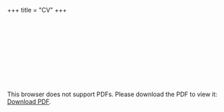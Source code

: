 +++
title = "CV"
+++

<object data="/pdf/wythoff_cv.pdf" type="application/pdf" width="700px" height="700px">
    <embed src="/pdf/wythoff_cv.pdf">
        <p>This browser does not support PDFs. Please download the PDF to view it: <a href="/pdf/wythoff_cv.pdf">Download PDF</a>.</p>
    </embed>
</object>

<!--

<em>Current as of October 2019.  Also available <a href="https://github.com/gwijthoff/CV/blob/master/wythoff_cv.pdf">as a PDF</a>.</em>

<h2>Positions</h2>
<b>Princeton University (2019-present)</b>

<p style="padding-left: 30px;">DH Strategist, Center for Digital Humanities</p>

<b>Pennsylvania State University (2017-2019)</b>

<p style="padding-left: 30px;">Visiting Fellow, Center for Humanities and Information</p>

<b>Columbia University (2013-2017)</b>

<p style="padding-left: 30px;">Postdoctoral Fellow, Society of Fellows in the Humanities</p>
<p style="padding-left: 30px;">Lecturer, Department of English and Comparative Literature</p>
<p style="padding-left: 30px;">Digital Methods and Public Humanities Fellow, Heyman Center for the Humanities</p>

<h2>Education</h2>
<b>Princeton University</b>, Princeton, NJ

<p style="padding-left: 30px;">Ph.D., English Literature, 2013<p>
<p style="padding-left: 30px;">Certificate in Media and Modernity, 2009</p>

<p><b>Rutgers University</b>, New Brunswick, NJ</p>

<p style="padding-left: 30px;">B.A., summa cum laude, English Literature, 2007</p>


<h2 id="publications" class="unnumbered">Publications</h2>
<h3 id="books">Books</h3>
<p><em>The Perversity of Things: Hugo Gernsback on Media, Tinkering, and Scientifiction</em> (University of Minnesota Press, 2016)</p>
<ul>
<li> Research Society for American Periodicals Book Prize, honorable mention</li>
<li> Selected Reviews: <a href="http://www.nybooks.com/daily/2017/01/31/hugo-gernsback-making-of-future-man/"><em>New York Review of Books</em></a>, <a href="http://leonardo.info/reviews/feb2017/gernsback-wythoff.php"><em>Leonardo</em></a>, <a href="http://wythoff.net/pdf/yaszek_review.pdf"><em>Science Fiction Studies</em></a>, <a href="http://wythoff.net/pdf/canavan_review.pdf"><em>American Literary History</em></a>, <a href="http://wythoff.net/pdf/vint_review.pdf"><em>Year’s Work in Critical/Cultural Theory</em></a></li>
</ul>
<p><em>Gadgetry: A User's History of Technology</em> (in preparation)</p>
<ul>
<li> selected for workshopping at Object Lessons/NEH Institute on book publishing and Center for American Literary Studies First Book Institute</li>
</ul>
<h3 id="research-articles">Research Articles</h3>
<p>2019 “Editor’s Introduction: Techniques and Technologies,” <em>Amodern,</em> Vol. 9 (forthcoming)</p>
<p>2018 <a href="http://www.digitalhumanities.org/dhq/vol/12/2/000391/000391.html">“Laptop Policy: Notes on Boredom,”</a> <em>Digital Humanities Quarterly,</em> Vol. 12, No. 2</p>
<p>2018 <a href="http://muse.jhu.edu/article/698844">“On Method in the Humanities,”</a> <em>Configurations,</em> Vol. 26, No. 3</p>
<p>2015<a href="http://www.teachingmedia.org/design-and-dh-in-the-media-studies-classroom/">“Design and DH in the Media Studies Classroom,”</a> Digital Humanities and Media Studies Crossovers issue, <em>Cinema Journal Teaching Dossier</em></p>
<p>2015 <a href="http://www.equinoxpub.com/journals/index.php/JCA/article/view/27061">“Artifactual Interpretation,”</a> <em>Journal of Contemporary Archaeology</em> forum on Media Archaeologies, Vol. 2, No. 1</p>
<p>2015 <a href="http://mediafieldsjournal.squarespace.com/the-form-of-content-delivery/">“The Form of Content Delivery,”</a> <em>Media Fields Journal</em></p>
<p>2014 <a href="http://wi.mobilities.ca/grant-wythoff-aerophone-telephot-hypnobioscope-hugo-gernsbacks-media-theory">“Areophone, Telephot, Hypnobioscope: Hugo Gernsback and the Science Fictionality of Media,”</a> <em>Wi: Journal of Mobile Media,</em></p>
<p>2014 <a href="http://programminghistorian.org/lessons/sustainable-authorship-in-plain-text-using-pandoc-and-markdown">“Sustainable Authorship in Plain Text Using Pandoc and Markdown,”</a> with Dennis Tenen, <em>The Programming Historian.</em> Spanish transl. by Víctor Gayol as <a href="https://programminghistorian.org/es/lecciones/escritura-sostenible-usando-pandoc-y-markdown">“Escritura sostenible en texto plano usando Pandoc y Markdown”</a></p>
<p>2013 <a href="http://www.mitpressjournals.org/doi/abs/10.1162/GREY_a_00106">“Pocket Wireless and the Shape of Media to Come, 1899-1922,”</a> <em>Grey Room</em> 51, 40-63</p>
<p>2013 <a href="https://ideals.illinois.edu/handle/2142/42533">“Learning with Polyphony: AmpDamp,”</a> with Acker et al., <em>iConference 2013 Proceedings,</em> pp. 1090-1094, doi:10.9776/13525</p>
<p>2012 <a href="https://digitalhumanities.princeton.edu/files/2013/01/PU-DH-proposal.pdf">“A Proposal for a Digital Humanities Initiative at Princeton,”</a> white paper co-author</p>
<p>2011 <a href="http://institutes.nines.org/docs/">“Guidelines for Promotion and Tenure Committees in Judging Digital Work,”</a> co-author, NINES/NEH Summer Institute on Evaluating Digital Scholarship</p>
<h3 id="reviews">Reviews</h3>
<p>2018 Review of <em>Track Changes: A Literary History of Word Processing</em>, <a href="https://rhm.pennpress.org/home/"><em>Revista Hispánica Moderna</em></a> (forthcoming)</p>
<p>2018 <a href="https://academic.oup.com/DocumentLibrary/ALH/Online%20Review%20Series%2015/15Grant%20Wythoff.pdf">Review of Patrick Jagoda, <em>Network Aesthetics,</em></a> <em>ALH Online Review,</em> Series XV</p>
<h3 id="public-writing">Public Writing</h3>
<p>2018 <a href="https://www.washingtonpost.com/outlook/silicon-valleys-attempts-to-self-police-are-anti-democratic-theyre-also-not-new/2018/08/17/cd44fb22-9b1d-11e8-843b-36e177f3081c_story.html">“Silicon Valley is Ready to Make Your Decisions For You,”</a> <em>The Washington Post,</em> Sun Aug 19, p. B3</p>
<p>2017 <a href="http://reallifemag.com/public-enemies/">“Public Enemies,”</a> <em>Real Life Magazine</em></p>
<p>2014 <a href="http://theappendix.net/issues/2014/7/the-invention-of-wireless-cryptography">“The Invention of Wireless Cryptography,”</a> <em>The Appendix</em> Vol. 2, No. 3</p>
<p>2011 <a href="http://mediacommons.futureofthebook.org/imr/2011/01/12/holding-future-your-hands-gadget-ces-2011">“Like Holding the Future In Your Hands: The Gadget at CES 2011,”</a> <em>In Media Res: A Media Commons Project</em></p>
<p>2010 <a href="http://mediacommons.futureofthebook.org/imr/2010/03/10/there-are-eight-million-stories-naked-city-has-been-one-them-procedurality-and-naked-city">“‘There are eight million stories in the naked city; this has been one of them’: Procedurality and <em>The Naked City,</em>”</a> <em>In Media Res: A Media Commons Project</em></p>

<h2 id="media-coverage" class="unnumbered">Media Coverage</h2>
<p><em>AMC Visionaries: James Cameron’s Story of Science Fiction</em> (US television miniseries, 2018)</p>
<p>Graham Johnson, <a href="https://www.are.na/blog/state%20of%20the%20internet/2018/02/27/state-grant-wythoff.html">“State of the Internet: Grant Wythoff,”</a> <em>Are.na</em> February 2018</p>
<p><em>Mars Hill Audio</em> radio interview, February 2018</p>
<p><em>The Other Side of Mars</em>, dir. Minna Långström (feature-length documentary, Finland, 2018)</p>
<p><em>Inventing the Future</em>, dir. Eric Schockmel (documentary, 85min, Luxembourg, 2018)</p>
<p>Aurelio Cianciotta, “Edited by Grant Wythoff – The Perversity Of Things: Hugo Gernsback On Media, Tinkering, And Scientifiction,” <a href="http://neural.it/2017/05/edited-by-grant-wythoff-the-perversity-of-things-hugo-gernsback-on-media-tinkering-and-scientifiction/"><em>Neural</em></a> (May 2017)</p>
<p>Kristen Gallerneaux, “Off the Shelf: Recommended Films, Fine Reads and Dot-coms,” <a href="http://wythoff.net/pdf/fordmuseum_review.pdf"><em>The Henry Ford Magazine</em></a> (March-May 2017)</p>
<p>John DeNardo, “Learn More about the Creators of Science Fiction,” <a href="https://www.kirkusreviews.com/features/learn-more-about-creators-science-fiction/"><em>Kirkus Reviews</em></a> (February 2017)</p>
<p>Gregory L. Reece, “Hugo Gernsback and Perversity and Optimism at the Dawn of Science Fiction,” <a href="http://www.popmatters.com/review/hugh-gernsback-the-perversity-of-things-by-grant-wythoff/"><em>PopMatters</em></a> (December 2016)</p>
<p>Angelo Paura, “Hugo Gernsback, l’uomo che ci ha fatto innamorare del futuro,” <a href="https://motherboard.vice.com/it/article/profilo-hugo-gernsback-amazing-stories"><em>Motherboard Italy</em></a> (November 2016)</p>

<h2 id="awards" class="unnumbered">Awards</h2>
<p>2017 Research Society for American Periodicals (RSAP) Book Prize, Honorable Mention, for <em>The Perversity of Things: Hugo Gernsback on Media, Tinkering, and Scientifiction</em></p>
<p>2013 Microsoft Research FUSE Labs, Award for Best Social Media Expo Project for <a href="https://www.youtube.com/watch?v=UI13hFaWWzw">AmpDamp</a>, a prototype “volume knob” for social media streams</p>
<p>2007 The Jordan Lee Flyer Honors Award for best undergraduate thesis, <em>Becoming-Film: A Brief Poetics of Trailers</em></p>
<h2 id="grants" class="unnumbered">Grants</h2>
<p>2018 Teaching Transformation and Innovation Grant, Schreyer Institute for Teaching Excellence, to support workshop series “Data Privacy, Democracy, and The Humanities”</p>
<p>2016 Barr Ferree Publication Fund subvention in support of <em>The Perversity of Things: Hugo Gernsback on Media, Tinkering, and Scientifiction</em></p>
<p>2015 Grants from centerNET and Consortium of Humanities Centers and Institutes (CHCI) to attend the New Scholars Seminar in Digital Humanities at the University of Western Sydney</p>
<p>2014 Columbia Center for Science and Society Course Development Grant for lecture course The Science of Fiction: American Naturalism, 1880-1940</p>
<p>2014 Center for American Literary Studies at Penn State University stipend to attend the <a href="http://cals.la.psu.edu/first-book-institute">First Book Institute</a></p>
<p>2013 Microsoft Research FUSE Labs travel grant to attend iConference 2013</p>
<p>2012 Mellon Foundation Officer’s Grant, <a href="http://www.mellon.org/grant_programs/programs/scit">Scholarly Communications and Information Technology Program</a> to support the development of the Princeton Prosody Archive</p>
<p>2012 Annan Dissertation Fellowship to support advanced dissertation research</p>
<p>2012 Princeton Program in American Studies Summer Prize to support research at the Hugo Gernsback Papers, Syracuse University Library Special Collections</p>
<p>2011 Nineteenth-Century Scholarship Online (NINES) Scholarship to attend the Digital Humanities Summer institute in Victoria, British Columbia</p>
<p>2008 Princeton Institute for International and Regional Studies Award for intensive summer language study in German</p>
<h2 id="presentations" class="unnumbered">Presentations</h2>
<h3 id="invited-public-lectures">Invited Public Lectures</h3>
<p>2018 Visiting Faculty, Princeton/Weimar Summer School for Media Studies, Princeton University, June</p>
<p>2018 Keynote at the Rutgers Camden Archive of Digital Ephemera (R-CADE) Symposium, April</p>
<p>2018 “Media Inventories of the Nineteenth Century,” Dartmouth University, March</p>
<p>2017 Guest lecture in Mara Mills’s graduate seminar, Media Archaeology, NYU, March</p>
<p>2015 Workshop on the Game Boy Camera and Printer, <a href="http://digitalstudies.camden.rutgers.edu/">Rutgers-Camden Archive of Digital Ephemera (R-CADE)</a>, May</p>
<p>2015 “Hugo Gernsback and American Science Fiction,” Paleofuturism symposium, University of Louisville, April</p>
<p>2015 “The Perversity of Things: Scientifiction and Theories of Media c. 1920,” <a href="cals.la.psu.edu/events/circuit-current-connection-a-cals-symposium">Circuit, Current, Connection Symposium</a> at Penn State Center for American Literary Studies (CALS), February</p>
<p>2014 “<a href="http://dhcolumbia.github.io/pandoc-workflow/talks/plain-text/slides/presi.slides.html#/">The Ethics of Plain Text,“</a> with Dennis Tenen, Princeton/Weimar Summer School for Media Theory, Princeton University, June</p>
<p>2014 “<a href="http://wythoff.net/cca_talk">Mobile Media and the Paleolithic,“</a> Columbia Center for Archaeology, March</p>
<p>2013 “From Marlinspike to Mobile Media: An Archaeology of the Gadget”, <a href="http://cinemastudies.sas.upenn.edu/events/2013/November/ColloquiumGrantWythoff">University of Pennsylvania Cinema Studies Colloquium</a>, November</p>
<h3 id="workshops">Workshops</h3>
<p>2018 Pathways with a PhD: DH Jobs, On and Off the Tenure Track, Center for Digital Humanities, Princeton University, November</p>
<p>2018 Intro to Markdown, Pandoc, and GitHub, “Software in the Humanities and Social Sciences” series, Penn State, March</p>
<p>2017 Object Lessons, NEH Institute on book publishing, Tempe, AZ, November</p>
<p>2016 Workshop on new website for <a href="https://chcimedicalhumanities.org/projects/8-2016-kcl-institute/">CHCI Medical Humanities Summer Institute</a>, Kings College London, June</p>
<p>2015 <a href="http://dh3015.org/new-scholars-seminar/">New Scholars Seminar in Digital Humanities</a>, Digital Humanities 2015, Sydney, June</p>
<p>2014 <a href="http://cals.la.psu.edu/first-book-institute">First Book Institute</a>, Center for American Literary Studies, Pennsylvania State University, June</p>
<p>2013 <a href="http://www.northeastern.edu/nulab/nmalh/">New Media in American Literary History</a> Interdisciplinary Symposium, Northeastern University, December</p>
<p>2013 Microsoft FUSE Labs Social Media Expo, <a href="http://ischools.org/the-iconference/about-the-iconference/iconference-2013-summary/">iConference 2013</a>, University of North Texas, February</p>
<p>2012 <a href="http://theory2012.thatcamp.org/">THATCamp Theory</a>, Rutgers University, New Brunswick, October</p>
<p>2012 Research Fellow at <a href="http://evoke.ics.uci.edu/?recent_works=making-a-move">Values in Design Workshop</a>, University of California, Irvine, August</p>
<p>2012 <a href="http://german.princeton.edu/ssms/">Princeton / Weimar Summer School for Media Studies</a>, Princeton University, June</p>
<p>2011 Outside-the-Box Text Analysis Workshop, <a href="http://www.dhsi.org/">Digital Humanities Summer Institute</a>, University of Victoria, June</p>
<p>2011 Demo Session for the Princeton Prosody Archive, <a href="http://institutes.nines.org/">NINES/NEH Summer Institute</a>, University of Virginia, May</p>
<h3 id="conferences">Conferences</h3>
<p>2018 “Unthinkable Expertise,” Society for Science, Literature, and the Arts (SLSA), Toronto, November</p>
<p>2018 “Techniques and Technologies: On the Cultural History of the Gadget,” Third Annual Information &amp; Humanities Conference, Pennsylvania State University, September</p>
<p>2018 “Tacit Computing and Method in the Humanities,” Digital Humanities (DH), Ciudad de México, June</p>
<p>2017 “Roundtable: Science Fiction as Protest,” Society for Literature, Science, and the Arts (SLSA), Tempe, November</p>
<p>2016 “On Method in the Humanities,” Lab Culture panel 4, Society for Literature, Science, and the Arts (SLSA), Atlanta, November</p>
<p>2016 “Making Science in the Pulps,” Scientific Fictions&quot; panel, Society for Cinema and Media Studies (SCMS), Atlanta, March</p>
<p>2015 “Reading Middle Distance: A Cultural History of Tools and Techniques,” “Literature and Science meets Digital Humanities,” Modern Language Association (MLA) 2015, Vancouver, January</p>
<p>2014 “Mobile Media and the Paleolithic,” <a href="archmediafilm.org">Archaeologies of Media and Film</a>, University of Bradford, UK, September</p>
<p>2014 “Mobile Media and the Paleolithic,” Panel on “New Apparatus Theory,” <a href="http://litsciarts.eu/">Society of Literature, Science, and the Arts (SLSA) Europe</a>, Turin, Italy, June</p>
<p>2014 “Screen Reading,” Little Data: Old and New Media, American Comparative Literature Association (ACLA), March</p>
<p>2013 “Mechanical Vaudeville: Relaying the Great War through the American Science Magazines,” The Great War and the Illustrated Press, Université de Paris-XIII, June</p>
<p>2013 “Pocket Wireless and the Shape of Media to Come, 1899-1920,” Panel on “Archaic Returns,” Modern Language Association (MLA) 2013, Boston, January</p>
<p>2012 “Pocket Wireless and the Shape of Media to Come, 1899-1920,” Material Culture Symposium for Emerging Scholars, Winterthur Museum at the University of Delaware, April</p>
<p>2012 “Pocket Wireless and the Shape of Media to Come, 1899-1920,” Tufts Graduate Humanities Conference, Tufts University, New York, February</p>
<p>2012 “Pocket Wireless and the Shape of Media to Come, 1899-1920,” Instrument, Image, Ekphrasis: Intersecting Genres of Knowledge. SUNY Stony Brook Manhattan, February</p>
<p>2012 “Collections and Communities: Building the Princeton Prosody Archive,” Mid-Atlantic Archives Conference (MARAC), Cape May, NJ, April</p>
<p>2011 “Prosody and the Archive / Prosody as an Archive,” Maryland Institute for Technology in the Humanities (MITH), University of Maryland, December</p>
<p>2011 “Areophone, Telephot, Hypnobioscope: Gernsback and the Science Fictionality of Media,” Media Histories: Materiality, Temporality, Epistemology, Columbia University, March</p>
<p>2010 “The Form of Content Delivery: Networked Content and Narrative Property,” Critical Themes in Media Studies, The New School, April</p>
<p>2009 “Projecting Martian Photography,” Science Fiction Research Association (SFRA), Science Fiction Research Association, Georgia Tech, June</p>
<p>2009 “Projecting Martian Photography,” Media and Modernity Colloquium, Princeton University, April</p>
<p>2009 “Projecting Martian Photography,” Projection: Speculating on Presence, Absence, and Nonsense, City University of New York, March</p>
<h3 id="conferences-organized">Conferences Organized</h3>
<p>2018 Invited curator for the Rutgers Camden Archive of Digital Ephemera (R-CADE) Symposium, April</p>
<p>2016 Insuetude: Conversations in Technological Discard and Archaeological Recuperation, Columbia University, Spring</p>
<p>2014 On Method in the Humanities, Heyman Center for the Humanities, Columbia University Fall-Spring</p>
<p>2014 “<a href="http://www.columbia.edu/cu/societyoffellows/events_spring14.html">Materiality,“</a> Society of Fellows Thursday Lecture Series, Spring</p>
<p>2010 “Virtuosity,” <a href="http://arsprinceton.wordpress.com/">Princeton Americanist Research Symposium</a>, March</p>
<p>2009 On the Possibility of Worlds: An Interdisciplinary Conference, Princeton University March</p>
<h3 id="panel-chair-or-commentator">Panel Chair or Commentator</h3>
<p>2015 “Artifactual Interpretation: Practices of the Material Turn,” Modern Language Association (MLA)</p>
<p>2014 A <a href="http://heymancenter.org/events/society-of-fellows-in-the-humanities-presents-a-critical-dialogue-on-media-1/">Critical Dialogue on Media and Materiality</a>, with Bernhard Siegert and Ben Kafka, Columbia University, March</p>
<p>2014 Social Ecologies panel, Scientific (R)evolutions, Rutgers University, February</p>
<h2 id="teaching" class="unnumbered">Teaching</h2>
<h3 id="bryn-mawr">Bryn Mawr</h3>
<p>(Spring 2019) Networked Selfhood and the Novel</p>
<h3 id="penn-state">Penn State</h3>
<p>(Fall 2018) Tacit Media and Digital Culture</p>
<p>(Spring 2018) Global Science Fiction</p>
<h3 id="columbia">Columbia</h3>
<p>(Summer 2017) Center for Spatial Research: Mapping for the Urban Humanities</p>
<p>(Spring 2017) Introduction to Digital Media</p>
<p>(Fall 2016) Graduate Digital Methods Workshop</p>
<p>(Spring 2016) The Science of Fiction: American Naturalism, 1880-1940</p>
<p>(Spring 2014) Screen Reading: The History of Reading from Stone Tablet to Screen</p>
<p>(Fall 2014) The Core Curriculum: Literature Humanities</p>
<p>(Fall 2013) The Core Curriculum: Literature Humanities</p>
<h3 id="cuny">CUNY</h3>
<p>(Spring 2016) Digital Humanities Praxis [graduate seminar taught in place of Matthew K. Gold]</p>
<h3 id="princeton">Princeton</h3>
<p>(Fall 2008 – Spring 2013) Teaching Fellow, Princeton University Preparatory Program (PUPP), Trenton Central, Ewing, and Princeton High Schools</p>
<p>(Fall 2010) Lecturer and Assistant Instructor, Intro to American Studies: American Places</p>
<p>(Spring 2010) Assistant Instructor, Children’s Literature, Princeton</p>
<h3 id="rutgers">Rutgers</h3>
<p>(Fall 2006) Instructor, Dramatic Literature and Performance, First-Year Interest Group Seminars</p>

<h2 id="service" class="unnumbered">Service</h2>
<h3 id="professional-service">Professional Service</h3>
<p>Research Associate, Library of Congress Radio Preservation Task Force</p>
<p>Manuscript reviewer for Wiley Blackwell’s Media Studies list</p>
<p>Manuscript reviewer for <em>New Media and Society</em></p>
<p>Advisory Board member for <a href="http://openthresholds.org/"><em>thresholds: a digital journal for criticism in the spaces between</em></a></p>
<p>Manuscript reviewer for <em>Breakthrough Ideas</em> track, International Conference on Information Systems 2014 (ICIS 2014).</p>
<h3 id="university-service">University Service</h3>
<p>Co-founder and Moderator, Group for Experimental Methods in the Humanities <a href="http://xpmethod.plaintext.in" class="uri">http://xpmethod.plaintext.in</a>, February 2014 - June 2017</p>
<p>Steering Committee Member, Princeton University Digital Humanities Initiative, <a href="http://digitalhumanities.princeton.edu" class="uri">http://digitalhumanities.princeton.edu</a>, September 2011 – August 2013</p>
<p>Project Manager, Princeton Prosody Archive, <a href="http://prosody.princeton.edu" class="uri">http://prosody.princeton.edu</a>, December 2009 – August 2013</p>
<p>Co-Chair, Americanist Research Colloquium, Princeton University, March 2009 – May 2010</p>
<h2 id="professional-affiliations" class="unnumbered">Professional Affiliations</h2>
<p>Modern Language Association (MLA)</p>
<p>Society for Cinema and Media Studies (SCMS)</p>
<p>Society for Literature, Science, and the Arts (SLSA)</p>
<p>American Studies Association (ASA)</p>
<p>Science Fiction Research Association (SFRA)</p>
<p>American Comparative Literature Association (ACLA)</p>
<p>Research Society for American Periodicals (RSAP)</p>
<h2 id="technical-skills" class="unnumbered">Technical Skills</h2>
<p><strong>Programming Languages:</strong> Python, shell scripting</p>
<p><strong>Python Libraries:</strong> Beautiful Soup, NLTK</p>
<p><strong>Markup Languages:</strong> TEI/XML, JSON, YAML, LaTeX, markdown</p>
<p><strong>Web Development:</strong> Reclaim Hosting, HTML/CSS, Tachyons, Jekyll, WordPress, Omeka, Drupal, Scalar</p>
<p><strong>Digital Mapping:</strong> QGIS, Leaflet Maps, Google Earth</p>
<p><strong>Security:</strong> PGP</p>
<p><strong>Social Media & Communications:</strong> MailChimp, Slack, Basecamp, Google Analytics, Google Apps, Twitter, Facebook, Tumblr</p>
<p><strong>Other Technologies:</strong> GitHub, SQLite, Scrivener, Zotero, Mendeley, Prezi, Microsoft Office, Apple iWork, iMovie</p>
<h2 id="languages" class="unnumbered">Languages</h2>
<p>German (reading proficiency and moderate speaking proficiency)</p>
<p>French (reading proficiency)</p>
<h2 id="references" class="unnumbered">References</h2>
<p>Eileen Gillooly, Executive Director, Heyman Center for the Humanities, Columbia University, <a href="mailto:eg48@columbia.edu">eg48@columbia.edu</a></p>
<p>Eric Hayot, Distinguished Professor of Comparative Literature and Asian Studies, Pennsylvania State University, <a href="mailto:ehayot@psu.edu">ehayot@psu.edu</a></p>
<p>John Russell, Assistant Professor, University Libraries, Pennsylvania State University, <a href="mailto:jer308@psu.edu">jer308@psu.edu</a></p>
<p>Meredith Martin, Associate Professor of English, Princeton University, <a href="mailto:mm4@princeton.edu">mm4@princeton.edu</a></p>
<p>Matthew K. Gold, Associate Professor of English &amp; Digital Humanities, The Graduate Center, CUNY, <a href="mailto:mgold@gc.cuny.edu">mgold@gc.cuny.edu</a></p>

-->